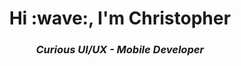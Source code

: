 <h1 align="center">Hi :wave:, I'm Christopher</h1>
<h3 align="center"><em>Curious UI/UX - Mobile Developer</em></h3>
